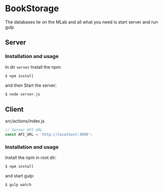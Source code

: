 # BookStorage

The databases lie on the MLab and all what you need is start server and run gulp 

## Server

### Installation and usage
In dir `server` Install the npm:
```bash
$ npm install
```
and then Start the server:
```bash
$ node server.js
```
## Client


src/actions/index.js
```javascript
// Server API URL
const API_URL = 'http://localhost:3090';
```

### Installation and usage

Install the npm in root dir:
```bash
$ npm install
```

and start gulp:
```bash
$ gulp watch
```
